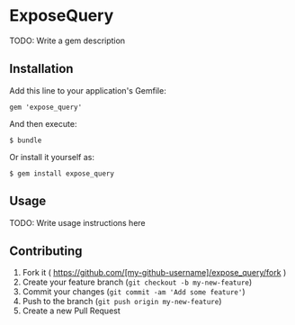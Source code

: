 # ExposeQuery

TODO: Write a gem description

## Installation

Add this line to your application's Gemfile:

    gem 'expose_query'

And then execute:

    $ bundle

Or install it yourself as:

    $ gem install expose_query

## Usage

TODO: Write usage instructions here

## Contributing

1. Fork it ( https://github.com/[my-github-username]/expose_query/fork )
2. Create your feature branch (`git checkout -b my-new-feature`)
3. Commit your changes (`git commit -am 'Add some feature'`)
4. Push to the branch (`git push origin my-new-feature`)
5. Create a new Pull Request
